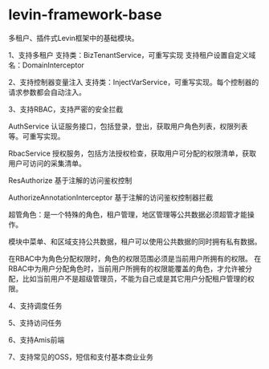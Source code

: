 # levin-framework-base

多租户、插件式Levin框架中的基础模块。

1、支持多租户
   支持类：BizTenantService，可重写实现
   支持租户设置自定义域名：DomainInterceptor 
  
2、支持控制器变量注入
   支持类：InjectVarService，可重写实现。每个控制器的请求参数都会自动注入。   
   
3、支持RBAC，支持严密的安全拦截

   AuthService 认证服务接口，包括登录，登出，获取用户角色列表，权限列表等。可重写实现。   
   
   RbacService 授权服务，包括方法授权检查，获取用户可分配的权限清单，获取用户可访问的采集清单。
   
   ResAuthorize 基于注解的访问鉴权控制
   
   AuthorizeAnnotationInterceptor 基于注解的访问鉴权控制器拦截
   
   超管角色：是一个特殊的角色，租户管理，地区管理等公共数据必须超管才能操作。
    
   模块中菜单、和区域支持公共数据，租户可以使用公共数据的同时拥有私有数据。
   
   在RBAC中为角色分配权限时，角色的权限范围必须是当前用户所拥有的权限。
   在RBAC中为用户分配角色时，当前用户所拥有的权限能覆盖的角色，才允许被分配，比如当前用户不是超级管理员，不能为自己或是其它用户分配租户管理的权限。
   
   
4、支持调度任务 
   
5、支持访问任务    
   
6、支持Amis前端

7、支持常见的OSS，短信和支付基本商业业务





